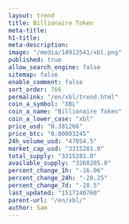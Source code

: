 ```yaml
---
layout: trend
title: Billionaire Token
meta-title: 
h1-title: 
meta-description: 
image: "/media/14913541/xbl.png"
published: true
allow_search_engine: false
sitemap: false
enable_comment: false
sort_order: 766
permalink: "/en/xbl/trend.html"
coin_a_symbol: "XBL"
coin_a_name: "Billionaire Token"
coin_a_lower_case: "xbl"
price_usd: "0.381266"
price_btc: "0.00003245"
24h_volume_usd: "47054.5"
market_cap_usd: "3315281.0"
total_supply: "3315281.0"
available_supply: "3268285.0"
percent_change_1h: "-16.06"
percent_change_24h: "-20.25"
percent_change_7d: "-28.5"
last_updated: "1517140760"
parent-url: "/en/xbl/"
author: Sam
---
```


